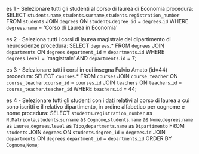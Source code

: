 es 1 - Selezionare tutti gli studenti al corso di laurea di Economia
procedura:
SELECT `students`.`name`,`students`.`surname`,`students`.`registration_number`
FROM `students`
JOIN `degrees` ON `students`.`degree_id` = `degrees`.`id`
WHERE `degrees`.`name` = 'Corso di Laurea in Economia'

es 2 - Seleziona tutti i corsi di laurea magistrale del dipartimento di neuroscienze
procedura:
SELECT `degrees`.*
FROM `degrees`
JOIN `departments` ON `degrees`.`department_id` = `departments`.`id`
WHERE `degrees`.`level` = 'magistrale'
AND `departments`.`id` = 7;

es 3 - Selezionare tutti i corsi in cui insegna Fulvio Amato (id=44)
procedura:
SELECT `courses`.* 
FROM `courses`
JOIN `course_teacher` ON `course_teacher`.`course_id` = `courses`.`id`
JOIN `teachers` ON `teachers`.`id` = `course_teacher`.`teacher_id`
WHERE `teachers`.`id` = 44;

es 4 - Selezionare tutti gli studenti con i dati relativi al corso di laurea a cui sono iscritti e il relativo dipartimento, in ordine alfabetico per cognome e nome
procedura:
SELECT `students`.`registration_number` as `N.Matricola`,`students`.`surname` as `Cognome`,`students`.`name` as `Nome`,`degrees`.`name` as `Laurea`,`degrees`.`level` as `Tipo`,`departments`.`name` as `Dipartimento`
FROM `students`
JOIN `degrees` ON `students`.`degree_id` = `degrees`.`id`
JOIN `departments` ON `degrees`.`department_id` = `departments`.`id`
ORDER BY `Cognome`,`Nome`;